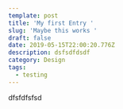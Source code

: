 ```yaml
---
template: post
title: 'My first Entry '
slug: 'Maybe this works '
draft: false
date: 2019-05-15T22:00:20.776Z
description: dsfsdfdsdf
category: Design
tags:
  - testing
---
```

dfsfdfsfsd
